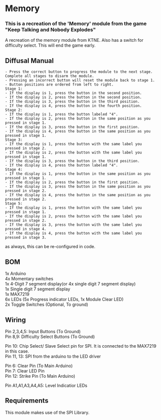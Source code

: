 # Memory
### This is a recreation of the 'Memory' module from the game "Keep Talking and Nobody Explodes"
A recreation of the memory module from KTNE. Also has a switch for difficulty select. This will end the game early.

## Diffusal Manual
```
- Press the correct button to progress the module to the next stage. Complete all stages to disarm the module.
- Pressing an incorrect button will reset the module back to stage 1.
- Button positions are ordered from left to right.
Stage 1:
- If the display is 1, press the button in the second position.
- If the display is 2, press the button in the second position.
- If the display is 3, press the button in the third position.
- If the display is 4, press the button in the fourth position.
Stage 2:
- If the display is 1, press the button labeled "4".
- If the display is 2, press the button in the same position as you pressed in stage 1.
- If the display is 3, press the button in the first position.
- If the display is 4, press the button in the same position as you pressed in stage 1.
Stage 3:
- If the display is 1, press the button with the same label you pressed in stage 2.
- If the display is 2, press the button with the same label you pressed in stage 1.
- If the display is 3, press the button in the third position.
- If the display is 4, press the button labeled "4".
Stage 4:
- If the display is 1, press the button in the same position as you pressed in stage 1.
- If the display is 2, press the button in the first position.
- If the display is 3, press the button in the same position as you pressed in stage 2.
- If the display is 4, press the button in the same position as you pressed in stage 2.
Stage 5:
- If the display is 1, press the button with the same label you pressed in stage 1.
- If the display is 2, press the button with the same label you pressed in stage 2.
- If the display is 3, press the button with the same label you pressed in stage 4.
- If the display is 4, press the button with the same label you pressed in stage 3.
```
as always, this can be re-configured in code.
## BOM
1x Arduino</br>
4x Momentary switches</br>
1x 4-Digit 7 segment display(or 4x single digit 7 segment display)</br>
1x Single digit 7 segment display</br>
1x MAX7219 </br>
6x LEDs (5x Progress indicator LEDs, 1x Module Clear LED)</br>
2x Toggle Switches (Optional, To ground)

## Wiring
Pin 2,3,4,5: Input Buttons (To Ground)</br>
Pin 8,9: Difficulty Select Buttons (To Ground)</br>

Pin 10: Chip Select/ Slave Select pin for SPI. It is connected to the MAX7219 in this case.</br>
Pin 11, 13: SPI from the arduino to the LED driver</br>

Pin 6: Clear Pin (To Main Arduino) </br>
Pin 7: Clear LED Pin</br>
Pin 12: Strike Pin (To Main Arduino) </br>

Pin A1,A1,A3,A4,A5: Level Indicatior LEDs</br>

## Requirements
This module makes use of the SPI Library.
